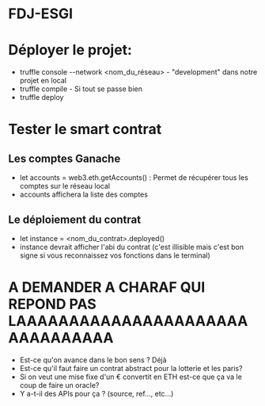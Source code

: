 # FDJ-ESGI

Déployer le projet:
=======

- truffle console --network <nom_du_réseau> - "development" dans notre projet en local
- truffle compile - Si tout se passe bien
- truffle deploy

Tester le smart contrat
=======

Les comptes Ganache
-----------

- let accounts = web3.eth.getAccounts() : Permet de récupérer tous les comptes sur le réseau local
- accounts affichera la liste des comptes

Le déploiement du contrat
-----------

- let instance = <nom_du_contrat>.deployed()
- instance devrait afficher l'abi du contrat (c'est illisible mais c'est bon signe si vous reconnaissez vos fonctions dans le terminal)

A DEMANDER A CHARAF QUI REPOND PAS LAAAAAAAAAAAAAAAAAAAAAAAAAAAAAAAA
=======

- Est-ce qu'on avance dans le bon sens ? Déjà
- Est-ce qu'il faut faire un contrat abstract pour la lotterie et les paris?
- Si on veut une mise fixe d'un € convertit en ETH est-ce que ça va le coup de faire un oracle?
- Y a-t-il des APIs pour ça ? (source, ref..., etc...)